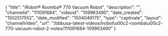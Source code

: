 {
    "title": "iRobot&reg; Roomba&reg; 770 Vacuum Robot",
    "description": "",
    "channelid": "111091684",
    "videoid": "109963490",
    "date_created": "1502517552",
    "date_modified": "1504049175",
    "type": "captivate",
    "layout": "channelVideo",
    "url": "\/bbbusa-latest-videos\/irobot\u00c2-roomba\u00c2-770-vacuum-robot-2-notes\/111091684-109963490"
}